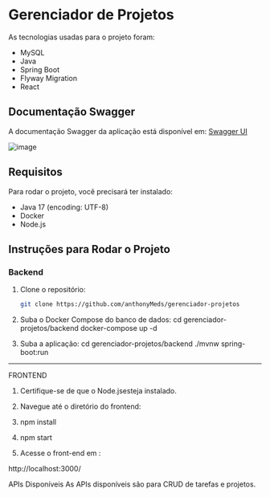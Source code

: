 # Gerenciador de Projetos

As tecnologias usadas para o projeto foram:
- MySQL
- Java
- Spring Boot
- Flyway Migration
- React

## Documentação Swagger

A documentação Swagger da aplicação está disponível em:
[Swagger UI](http://localhost:8080/swagger-ui/index.html#/)

![image](https://github.com/user-attachments/assets/3cbc2a1b-9b3b-4b14-9a91-ead1fd10235d)


## Requisitos

Para rodar o projeto, você precisará ter instalado:
- Java 17 (encoding: UTF-8)
- Docker
- Node.js

## Instruções para Rodar o Projeto

### Backend

1. Clone o repositório:
   ```sh
   git clone https://github.com/anthonyMeds/gerenciador-projetos

2. Suba o Docker Compose do banco de dados:
cd gerenciador-projetos/backend
docker-compose up -d

2. Suba a aplicação:
cd gerenciador-projetos/backend
./mvnw spring-boot:run


----- 
FRONTEND

1. Certifique-se de que o Node.jsesteja instalado.

2. Navegue até o diretório do frontend:

3. npm install 

4. npm start

5. Acesse o front-end em : 

http://localhost:3000/



APIs Disponíveis
As APIs disponíveis são para CRUD de tarefas e projetos.
